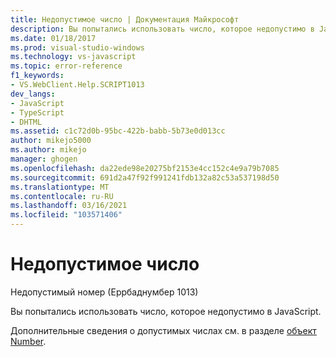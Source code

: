 ```yaml
---
title: Недопустимое число | Документация Майкрософт
description: Вы попытались использовать число, которое недопустимо в JavaScript.
ms.date: 01/18/2017
ms.prod: visual-studio-windows
ms.technology: vs-javascript
ms.topic: error-reference
f1_keywords:
- VS.WebClient.Help.SCRIPT1013
dev_langs:
- JavaScript
- TypeScript
- DHTML
ms.assetid: c1c72d0b-95bc-422b-babb-5b73e0d013cc
author: mikejo5000
ms.author: mikejo
manager: ghogen
ms.openlocfilehash: da22ede98e20275bf2153e4cc152c4e9a79b7085
ms.sourcegitcommit: 691d2a47f92f991241fdb132a82c53a537198d50
ms.translationtype: MT
ms.contentlocale: ru-RU
ms.lasthandoff: 03/16/2021
ms.locfileid: "103571406"
---
```

# <a name="invalid-number"></a>Недопустимое число
Недопустимый номер (Еррбаднумбер 1013)  
  
 Вы попытались использовать число, которое недопустимо в JavaScript.  
  
 Дополнительные сведения о допустимых числах см. в разделе [объект Number](https://developer.mozilla.org/docs/Web/JavaScript/Reference/Global_Objects/Number).
